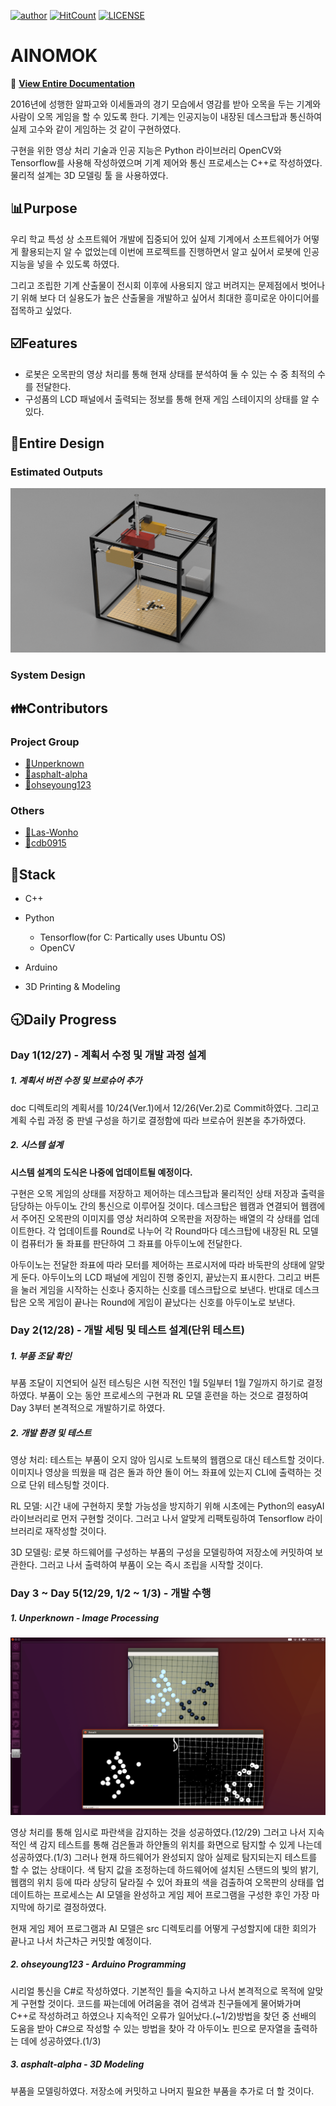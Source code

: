 [![author](https://img.shields.io/badge/author-Unperknown-lightgrey.svg)](https://github.com/Unperknown)
[![HitCount](http://hits.dwyl.io/Unperknown/AINOMOK.svg)](http://hits.dwyl.io/Unperknown/AINOMOK)
[![LICENSE](https://img.shields.io/dub/l/vibe-d.svg?style=flat-square)](https://github.com/Unperknown/AINOMOK/blob/master/LICENSE)
# AINOMOK

📜
**[View Entire Documentation](https://github.com/Unperknown/AINOMOK/blob/master/doc/Plan%20Document.pdf)**

2016년에 성행한 알파고와 이세돌과의 경기 모습에서 영감를 받아 오목을 두는 기계와 사람이 오목 게임을 할 수 있도록 한다. 기계는 인공지능이 내장된 데스크탑과 통신하여 실제 고수와 같이 게임하는 것 같이 구현하였다.

구현을 위한 영상 처리 기술과 인공 지능은 Python 라이브러리 OpenCV와 Tensorflow를 사용해 작성하였으며 기계 제어와 통신 프로세스는 C++로 작성하였다. 물리적 설계는 3D 모델링 툴 을 사용하였다. 

## 📊Purpose

우리 학교 특성 상 소프트웨어 개발에 집중되어 있어 실제 기계에서 소프트웨어가 어떻게 활용되는지 알 수 없었는데 이번에 프로젝트를 진행하면서 알고 싶어서 로봇에 인공지능을 넣을 수 있도록 하였다.

그리고 조립한 기계 산출물이 전시회 이후에 사용되지 않고 버려지는 문제점에서 벗어나기 위해 보다 더 실용도가 높은 산출물을 개발하고 싶어서 최대한 흥미로운 아이디어를 접목하고 싶었다.

## ☑️Features
- 로봇은 오목판의 영상 처리를 통해 현재 상태를 분석하여
둘 수 있는 수 중 최적의 수를 전달한다.
- 구성품의 LCD 패널에서 출력되는 정보를 통해 현재 게임 스테이지의 상태를
알 수 있다.

## 🔘Entire Design
### Estimated Outputs
![예상 완성본](/Modeling/model.png "모델링 사진")

### System Design

## 👪Contributors

### Project Group
- [🔗Unperknown](https://github.com/Unperknown)
- [🔗asphalt-alpha](https://github.com/asphalt-alpha)
- [🔗ohseyoung123](https://github.com/ohseyoung123)

### Others
- [🔗Las-Wonho](https://github.com/Las-Wonho)
- [🔗cdb0915](https://github.com/cdb0915)

## 🔑Stack

- C++
  
- Python
  - Tensorflow(for C: Partically uses Ubuntu OS)
  - OpenCV

- Arduino

- 3D Printing & Modeling


## 🕤Daily Progress
### Day 1(12/27) - 계획서 수정 및 개발 과정 설계

##### 1. 계획서 버전 수정 및 브로슈어 추가

doc 디렉토리의 계획서를 10/24(Ver.1)에서 12/26(Ver.2)로 Commit하였다. 그리고 계획 수립 과정 중 판넬 구성을 하기로 결정함에 따라 브로슈어 원본을 추가하였다.

##### 2. 시스템 설계
**시스템 설계의 도식은 나중에 업데이트될 예정이다.**

구현은 오목 게임의 상태를 저장하고 제어하는 데스크탑과 물리적인 상태 저장과 출력을 담당하는 아두이노 간의 통신으로 이루어질 것이다. 데스크탑은 웹캠과 연결되어 웹캠에서 주어진 오목판의 이미지를 영상 처리하여 오목판을 저장하는 배열의 각 상태를 업데이트한다. 각 업데이트를 Round로 나누어 각 Round마다 데스크탑에 내장된 RL 모델이 컴퓨터가 둘 좌표를 판단하여 그 좌표를 아두이노에 전달한다.

아두이노는 전달한 좌표에 따라 모터를 제어하는 프로시저에 따라 바둑판의 상태에 알맞게 둔다. 아두이노의 LCD 패널에 게임이 진행 중인지, 끝났는지 표시한다. 그리고 버튼을 눌러 게임을 시작하는 신호나 중지하는 신호를 데스크탑으로 보낸다. 반대로 데스크탑은 오목 게임이 끝나는 Round에 게임이 끝났다는 신호를 아두이노로 보낸다.

### Day 2(12/28) - 개발 세팅 및 테스트 설계(단위 테스트)

##### 1. 부품 조달 확인

부품 조달이 지연되어 실전 테스팅은 시현 직전인 1월 5일부터 1월 7일까지 하기로 결정하였다. 부품이 오는 동안 프로세스의 구현과 RL 모델 훈련을 하는 것으로 결정하여 Day 3부터 본격적으로 개발하기로 하였다.

##### 2. 개발 환경 및 테스트

영상 처리: 테스트는 부품이 오지 않아 임시로 노트북의 웹캠으로 대신 테스트할 것이다. 이미지나 영상을 띄웠을 때 검은 돌과 하얀 돌이 어느 좌표에 있는지 CLI에 출력하는 것으로 단위 테스팅할 것이다.

RL 모델: 시간 내에 구현하지 못할 가능성을 방지하기 위해 시초에는 Python의 easyAI 라이브러리로 먼저 구현할 것이다. 그러고 나서 알맞게 리팩토링하여 Tensorflow 라이브러리로 재작성할 것이다.

3D 모델링: 로봇 하드웨어를 구성하는 부품의 구성을 모델링하여 저장소에 커밋하여 보관한다. 그러고 나서 출력하여 부품이 오는 즉시 조립을 시작할 것이다.

### Day 3 ~ Day 5(12/29, 1/2 ~ 1/3) - 개발 수행

##### 1. Unperknown - Image Processing

![영상 처리를 통한 바둑돌 감지](/doc/detection.png "바둑돌 감지 사진")

영상 처리를 통해 임시로 파란색을 감지하는 것을 성공하였다.(12/29) 그러고 나서 지속적인 색 감지 테스트를 통해 검은돌과 하얀돌의 위치를 화면으로 탐지할 수 있게 나는데 성공하였다.(1/3) 그러나 현재 하드웨어가 완성되지 않아 실제로 탐지되는지 테스트를 할 수 없는 상태이다. 색 탐지 값을 조정하는데 하드웨어에 설치된 스탠드의 빛의 밝기, 웹캠의 위치 등에 따라 상당히 달라질 수 있어 좌표의 색을 검출하여 오목판의 상태를 업데이트하는 프로세스는 AI 모델을 완성하고 게임 제어 프로그램을 구성한 후인 가장 마지막에 하기로 결정하였다.

현재 게임 제어 프로그램과 AI 모델은 src 디렉토리를 어떻게 구성할지에 대한 회의가 끝나고 나서 차근차근 커밋할 예정이다.

##### 2. ohseyoung123 - Arduino Programming

시리얼 통신을 C#로 작성하였다. 기본적인 틀을 숙지하고 나서 본격적으로 목적에 알맞게 구현할 것이다. 코드를 짜는데에 어려움을 겪어 검색과 친구들에게 물어봐가며 C++로 작성하려고 하였으나 지속적인 오류가 일어났다.(~1/2)방법을 찾던 중 선배의 도움을 받아 C#으로 작성할 수 있는 방법을 찾아 각 아두이노 핀으로 문자열을 출력하는 데에 성공하였다.(1/3)

##### 3. asphalt-alpha - 3D Modeling

부품을 모델링하였다. 저장소에 커밋하고 나머지 필요한 부품을 추가로 더 할 것이다.
